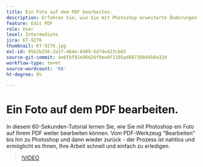 ```yaml
---
title: Ein Foto auf dem PDF bearbeiten.
description: Erfahren Sie, wie Sie mit Photoshop erweiterte Änderungen an einem Foto auf dem PDF vornehmen können.
feature: Edit PDF
role: User
level: Intermediate
jira: KT-9276
thumbnail: KT-9276.jpg
exl-id: 05b2b256-2a1f-464e-8409-6d74e423cb65
source-git-commit: 4e6fbf91e96d26f9ee8f1105ad68738b9450a32d
workflow-type: tm+mt
source-wordcount: '68'
ht-degree: 0%

---
```


# Ein Foto auf dem PDF bearbeiten.

In diesem 60-Sekunden-Tutorial lernen Sie, wie Sie mit Photoshop ein Foto auf Ihrem PDF weiter bearbeiten können. Vom PDF-Werkzeug &quot;Bearbeiten&quot; bis hin zu Photoshop und dann wieder zurück - der Prozess ist nahtlos und ermöglicht es Ihnen, Ihre Arbeit schnell und einfach zu erledigen.

>[!VIDEO](https://video.tv.adobe.com/v/3409546?quality=12&learn=on&hidetitle=true&captions=ger)
